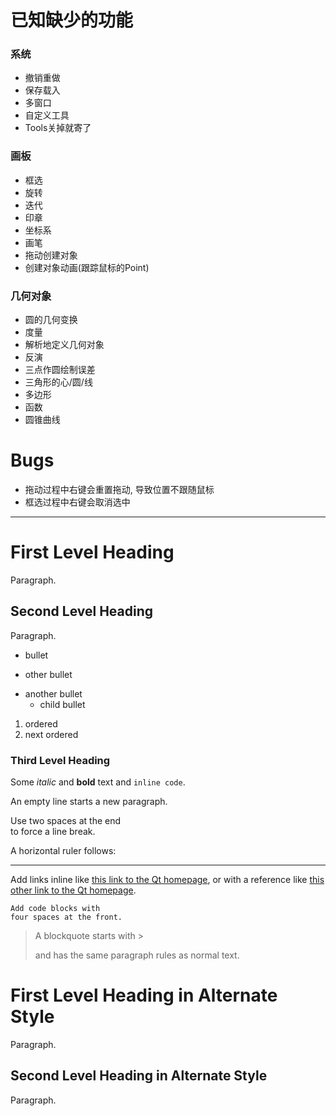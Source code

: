 # 已知缺少的功能
### 系统
- 撤销重做
- 保存载入
- 多窗口
- 自定义工具
- Tools关掉就寄了

### 画板
- 框选
- 旋转
- 迭代
- 印章
- 坐标系
- 画笔
- 拖动创建对象
- 创建对象动画(跟踪鼠标的Point)

### 几何对象
- 圆的几何变换
- 度量
- 解析地定义几何对象
- 反演
- 三点作圆绘制误差
- 三角形的心/圆/线
- 多边形
- 函数
- 圆锥曲线

# Bugs

- 拖动过程中右键会重置拖动, 导致位置不跟随鼠标
- 框选过程中右键会取消选中

------




# First Level Heading

Paragraph.

## Second Level Heading

Paragraph.

- bullet
+ other bullet
* another bullet
    * child bullet

1. ordered
2. next ordered

### Third Level Heading

Some *italic* and **bold** text and `inline code`.

An empty line starts a new paragraph.

Use two spaces at the end  
to force a line break.

A horizontal ruler follows:

---

Add links inline like [this link to the Qt homepage](https://www.qt.io),
or with a reference like [this other link to the Qt homepage][1].

    Add code blocks with
    four spaces at the front.

> A blockquote
> starts with >
>
> and has the same paragraph rules as normal text.

First Level Heading in Alternate Style
======================================

Paragraph.

Second Level Heading in Alternate Style
---------------------------------------

Paragraph.

[1]: https://www.qt.io
